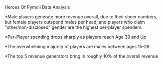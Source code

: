 Heroes Of Pymoli Data Analysis

*Male players generate more revenue overall, due to their sheer numbers, but female players outspend males per head, and players who claim "other/non-disclosed" gender are the highest per-player spenders.

*Per-Player spending drops sharply as players reach Age 39 and Up

*The overwhelming majority of players are males between ages 15-26.

*The top 5 revenue generators bring in roughly 10% of the overall revenue
